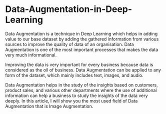 # Data-Augmentation-in-Deep-Learning
Data Augmentation is a technique in Deep Learning which helps in adding value to our base dataset by adding the gathered information from various sources to improve the quality of data of an organisation. Data Augmentation is one of the most important processes that makes the data very much informational.

Improving the data is very important for every business because data is considered as the oil of business. Data Augmentation can be applied to any form of the dataset, which mainly includes text, images, and audio.

Data Augmentation helps in the study of the insights based on customers, product sales, and various other departments where the use of additional information can help a business to study the insights of the data very deeply. In this article, I will show you the most used field of Data Augmentation that is Image Augmentation.
